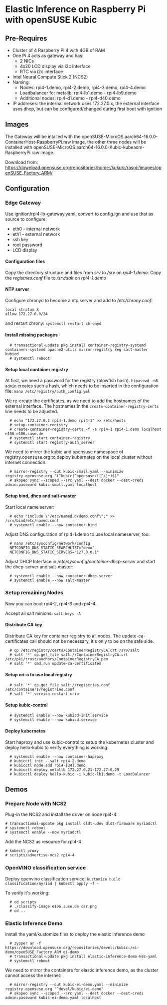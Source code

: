 # Elastic Inference on Raspberry Pi with openSUSE Kubic

## Pre-Requires
* Cluster of 4 Raspberry Pi 4 with 4GB of RAM
* One Pi 4 acts as gateway and has:
  * 2 NICs
  * 4x20 LCD display via i2c interface
  * RTC via i2c interface
* Intel Neural Compute Stick 2 (NCS2)
* Naming:
  * Nodes: rpi4-1.demo, rpi4-2.demo, rpi4-3.demo, rpi4-4.demo
  * Loadbalancer for metallb: rpi4-lb1.demo - rpi4-lb9.demo
  * Additional nodes: rpi4-d1.demo - rpi4-d40.demo
* IP addreses: the internal network uses 172.27.0.x, the external interface uses dhcp, but can be configured/changed during first boot with ignition

## Images
The Gateway will be intalled with the
openSUSE-MicroOS.aarch64-16.0.0-ContainerHost-RaspberryPi.raw image, the other
three nodes will be installed with
openSUSE-MicroOS.aarch64-16.0.0-Kubic-kubeadm-RaspberryPi.raw image.

Download from: https://download.opensuse.org/repositories/home:/kukuk:/raspi:/images/openSUSE_Factory_ARM/

## Configuration

### Edge Gateway
Use ignition/rpi4-lb-gateway.yaml, convert to config.ign and use that as
source to configure:
* eth0 - internal network
* eth1 - external network
* ssh key
* root password
* LCD display

#### Configuration files
Copy the directory structure and files from *srv* to */srv* on *rpi4-1.demo*.
Copy the *registries.conf* file to */srv/salt* on *rpi4-1.demo*

#### NTP server
Configure chronyd to become a ntp server and add to */etc/chrony.conf*:

    local stratum 8
    allow 172.27.0.0/24

and restart chrony: ``systemctl restart chronyd``

#### Install missing packages

```
  # transactional-update pkg install container-registry-systemd containers-systemd apache2-utils mirror-registry reg salt-master kubicd
  # systemctl reboot
```

#### Setup local container registry

At first, we need a password for the registry (blowfish hash).
``htpasswd -nB admin`` creates such a hash, which needs to be inserted in the
configuration file: ``nano /etc/registry/auth_config.yml``

We re-create the certificates, as we need to add the hostnames of the external
interface. The hostnames in the ``create-container-registry-certs`` line needs
to be adjusted.

```
  # echo "172.27.0.1 rpi4-1.demo rpi4-1" >> /etc/hosts
  # setup-container-registry
  # create-container-registry-certs -f -a rpi4-1 rpi4-1.demo localhost e106 e106.suse.de
  # systemctl start container-registry
  # systemctl start registry-auth_server
```

We need to mirror the kubic and opensuse namespace of registry.opensuse.org to
deploy kubernetes on the local cluster without internet connection.

```
  # mirror-registry --out kubic-small.yaml --minimize registry.opensuse.org "(^kubic|^opensuse/([^/]+)$)"
  # skopeo sync --scoped --src yaml --dest docker --dest-creds admin:password kubic-small.yaml localhost
```

#### Setup bind, dhcp and salt-master

Start local name server:

```
  # echo "include \"/etc/named.d/demo.conf\";" >> /srv/bind/etc/named.conf
  # systemctl enable --now container-bind
```

Adjust DNS configuration of rpi4-1.demo to use local nameserver, too:

```
  # nano /etc/sysconfig/network/config
  NETCONFIG_DNS_STATIC_SEARCHLIST="demo"
  NETCONFIG_DNS_STATIC_SERVERS="127.0.0.1"
```

Adjust DHCP Interface in */etc/sysconfig/container-dhcp-server* and start the
dhcp-server and salt-master:

```
  # systemctl enable --now container-dhcp-server
  # systemctl enable --now salt-master
```

### Setup remaining Nodes

Now you can boot rpi4-2, rpi4-3 and rpi4-4.

Accept all salt minions: ``salt-keys -A``

#### Distribute CA key

Distribute CA key for container registry to all nodes. The
update-ca-certificates call should not be necessary, it's only to be on the
safe side.

```
  # cp /etc/registry/certs/ContainerRegistryCA.crt /srv/salt
  # salt '*' cp.get_file salt://ContainerRegistryCA.crt /etc/pki/trust/anchors/ContainerRegistryCA.pem
  # salt '*' cmd.run update-ca-certificates
```

#### Setup cri-o to use local registry

```
  # salt '*' cp.get_file salt://registries.conf /etc/containers/registries.conf
  # salt '*' service.restart crio
```

#### Setup kubic-control

```
  # systemctl enable --now kubicd-init.service
  # systemctl enable --now kubicd.service
```

#### Deploy kubernetes

Start haproxy and use kubic-control to setup the kubernetes cluster and deploy
hello-kubic to verify everything is working.

```
  # systemctl enable --now container-haproxy
  # kubicctl init --salt rpi4-2.demo
  # kubicctl node add rpi4-[34].demo
  # kubicctl deploy metallb 172.27.0.21-172.27.0.29
  # kubicctl deploy hello-kubic -i kubic-lb1.demo -t LoadBalancer
```

## Demos

### Prepare Node with NCS2

Plug-in the NCS2 and install the driver on node rpi4-4:

```
# transactional-update pkg install dldt-udev dldt-firmware myriadctl
# systemctl reboot
# systemctl enable --now myriadctl
```

Add the NCS2 as resource for rpi4-4

```
# kubectl proxy
# scripts/advertise-ncs2 rpi4-4
```

### OpenVINO classification service

Deploy openvino classification service:
``kustomize build classification/myriad | kubectl apply -f -``

To verify it's working:

```
  # cd scripts
  # ./classify-image e106.suse.de car.png
  # cd ..
```

### Elastic Inference Demo

Install the yaml/kustomize files to deploy the elastic inference demo

```
  # zypper ar -f https://download.opensuse.org/repositories/devel:/kubic:/ei-demo/openSUSE_Factory_ARM ei-demo
  # transactional-update pkg install elastic-inference-demo-k8s-yaml
  # systemctl reboot
```

We need to mirror the containers for elastic inference demo, as the cluster
cannot access the internet:

```
  # mirror-registry --out kubic-ei-demo.yaml --minimize registry.opensuse.org "^devel/kubic/ei-demo"
  # skopeo sync --scoped --src yaml --dest docker --dest-creds admin:password kubic-ei-demo.yaml localhost
```
